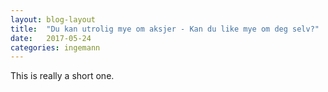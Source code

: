 ```yaml
---
layout: blog-layout
title:  "Du kan utrolig mye om aksjer - Kan du like mye om deg selv?"
date:   2017-05-24
categories: ingemann
---
```


This is really a short one.

